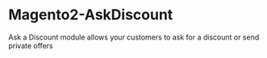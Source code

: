 # Magento2-AskDiscount
Ask a Discount module allows your customers to ask for a discount or send private offers
